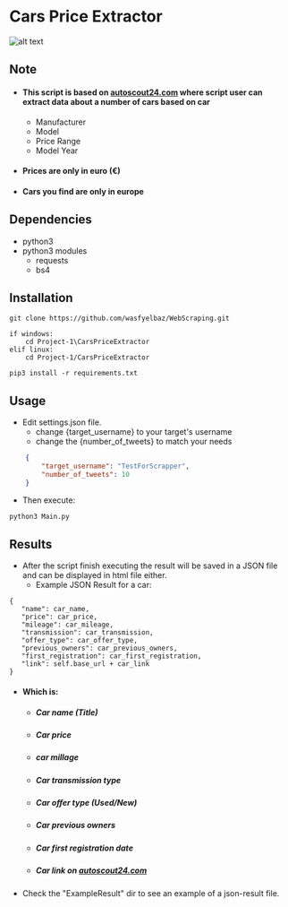 # **Cars Price Extractor**
![alt text](https://i.ibb.co/ZKbJ5L4/logo-removebg-preview.png "Cars Price Extractor")

## Note
* #### This script is based on [autoscout24.com](https://www.autoscout24.com) where script user can extract data about a number of cars based on car
    * Manufacturer
    * Model
    * Price Range
    * Model Year
* #### Prices are only in euro (€)
* #### Cars you find are only in europe
## Dependencies
* python3
* python3 modules
    - requests
    - bs4
    
## Installation

    git clone https://github.com/wasfyelbaz/WebScraping.git
    
    if windows:
        cd Project-1\CarsPriceExtractor
    elif linux:
        cd Project-1/CarsPriceExtractor
        
    pip3 install -r requirements.txt

## Usage

* Edit settings.json file.
    * change {target_username} to your target's username
    * change the {number_of_tweets} to match your needs
```json
    {
        "target_username": "TestForScrapper",
        "number_of_tweets": 10
    }
```
* Then execute:
```bash
python3 Main.py
```

## Results
* After the script finish executing the result will be saved in a JSON file and can be displayed in html file either.
    * Example JSON Result for a car:
```
{
   "name": car_name,
   "price": car_price,
   "mileage": car_mileage,
   "transmission": car_transmission,
   "offer_type": car_offer_type,
   "previous_owners": car_previous_owners,
   "first_registration": car_first_registration,
   "link": self.base_url + car_link
}
```
* #### Which is:
    * ##### Car name (Title)
    * ##### Car price
    * ##### car millage
    * ##### Car transmission type
    * ##### Car offer type (Used/New)
    * ##### Car previous owners
    * ##### Car first registration date
    * ##### Car link on [autoscout24.com](https://www.autoscout24.com)

* Check the "ExampleResult" dir to see an example of a json-result file.
